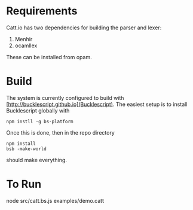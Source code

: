 
# Requirements

Catt.io has two dependencies for building the parser and lexer:

1. Menhir
2. ocamllex

These can be installed from opam.

# Build

The system is currently configured to build with
[http://bucklescript.github.io](Bucklescript).  The easiest
setup is to install Bucklescript globally with

```
npm instll -g bs-platform
```

Once this is done, then in the repo directory

```
npm install
bsb -make-world
```
should make everything.

# To Run

node src/catt.bs.js examples/demo.catt